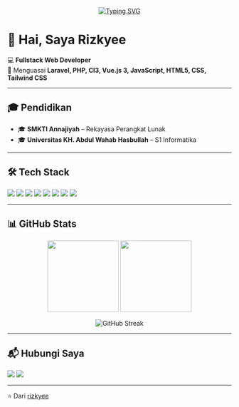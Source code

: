 <!-- Banner animasi teks -->
<p align="center">
  <a href="https://github.com/rizkyee">
    <img src="https://readme-typing-svg.herokuapp.com?size=24&duration=4000&color=38B2AC&center=true&vCenter=true&width=700&lines=Fullstack+Web+Developer;Laravel+%7C+PHP+%7C+CI3;Vue.js+3+%7C+JavaScript+%7C+Tailwind+CSS;Building+Modern+and+Responsive+Web+Apps" alt="Typing SVG" />
  </a>
</p>

# 👋 Hai, Saya Rizkyee  

💻 **Fullstack Web Developer**  
🚀 Menguasai **Laravel, PHP, CI3, Vue.js 3, JavaScript, HTML5, CSS, Tailwind CSS**  

---

## 🎓 Pendidikan
- 🎓 **SMKTI Annajiyah** – Rekayasa Perangkat Lunak  
- 🎓 **Universitas KH. Abdul Wahab Hasbullah** – S1 Informatika  

---

## 🛠️ Tech Stack
<p>
  <img src="https://img.shields.io/badge/Laravel-FF2D20?style=for-the-badge&logo=laravel&logoColor=white" />
  <img src="https://img.shields.io/badge/PHP-777BB4?style=for-the-badge&logo=php&logoColor=white" />
  <img src="https://img.shields.io/badge/CodeIgniter-FC4C02?style=for-the-badge&logo=codeigniter&logoColor=white" />
  <img src="https://img.shields.io/badge/Vue.js-35495E?style=for-the-badge&logo=vue.js&logoColor=4FC08D" />
  <img src="https://img.shields.io/badge/JavaScript-F7DF1E?style=for-the-badge&logo=javascript&logoColor=black" />
  <img src="https://img.shields.io/badge/Tailwind_CSS-38B2AC?style=for-the-badge&logo=tailwind-css&logoColor=white" />
  <img src="https://img.shields.io/badge/HTML5-E34F26?style=for-the-badge&logo=html5&logoColor=white" />
  <img src="https://img.shields.io/badge/CSS3-1572B6?style=for-the-badge&logo=css3&logoColor=white" />
</p>

---

## 📊 GitHub Stats
<p align="center">
  <img src="https://github-readme-stats.vercel.app/api?username=rizkyee&show_icons=true&theme=tokyonight" height="160"/>
  <img src="https://github-readme-stats.vercel.app/api/top-langs/?username=rizkyee&layout=compact&theme=tokyonight" height="160"/>
</p>

<p align="center">
  <img src="https://streak-stats.demolab.com?user=rizkyee&theme=tokyonight&border_radius=10" alt="GitHub Streak" />
</p>

---

## 📬 Hubungi Saya
<p align="left">
  <a href="mailto:21rizky@siswa.smktiannajiyah.sch.id"><img src="https://img.shields.io/badge/Email-D14836?style=for-the-badge&logo=gmail&logoColor=white"/></a>
  <a href="https://instagram.com/rizkyee_ramdani" target="_blank"><img src="https://img.shields.io/badge/Instagram-E4405F?style=for-the-badge&logo=instagram&logoColor=white"/></a>
</p>

---

⭐️ Dari [rizkyee](https://github.com/rizkyee)
